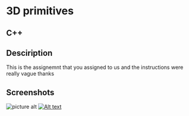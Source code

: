 # 3D primitives #


## C++ ##


## Desciription ##
This is the assignemnt that you assigned to us and the instructions were really vague thanks


## Screenshots ##

![picture alt](gitty/screenshot.png/200x150 "Title is optional")
[![Alt text](https://img.youtube.com/vi/3tyYsfl4DlA/0.jpg)](https://www.youtube.com/watch?v=3tyYsfl4DlA)
